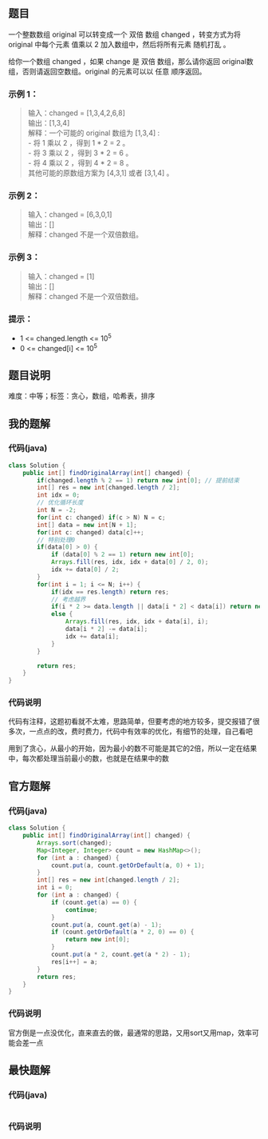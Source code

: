 ## 题目
一个整数数组 original 可以转变成一个 双倍 数组 changed ，转变方式为将 original 中每个元素 值乘以 2 加入数组中，然后将所有元素 随机打乱 。

给你一个数组 changed ，如果 change 是 双倍 数组，那么请你返回 original数组，否则请返回空数组。original 的元素可以以 任意 顺序返回。
### 示例 1：
> 输入：changed = [1,3,4,2,6,8]  
> 输出：[1,3,4]  
> 解释：一个可能的 original 数组为 [1,3,4] :    
> \- 将 1 乘以 2 ，得到 1 * 2 = 2 。    
> \- 将 3 乘以 2 ，得到 3 * 2 = 6 。  
> \- 将 4 乘以 2 ，得到 4 * 2 = 8 。  
> 其他可能的原数组方案为 [4,3,1] 或者 [3,1,4] 。    
### 示例 2：
> 输入：changed = [6,3,0,1]  
> 输出：[]  
> 解释：changed 不是一个双倍数组。  
### 示例 3：
> 输入：changed = [1]  
> 输出：[]  
> 解释：changed 不是一个双倍数组。  
### 提示：
- 1 <= changed.length <= 10<sup>5</sup>
- 0 <= changed[i] <= 10<sup>5</sup>
## 题目说明
难度：中等；标签：贪心，数组，哈希表，排序
## 我的题解
### 代码(java)
```java
class Solution {
    public int[] findOriginalArray(int[] changed) {
        if(changed.length % 2 == 1) return new int[0]; // 提前结束
        int[] res = new int[changed.length / 2];
        int idx = 0;
        // 优化循环长度
        int N = -2;
        for(int c: changed) if(c > N) N = c;
        int[] data = new int[N + 1];
        for(int c: changed) data[c]++;
        // 特别处理0
        if(data[0] > 0) {
            if (data[0] % 2 == 1) return new int[0];
            Arrays.fill(res, idx, idx + data[0] / 2, 0);
            idx += data[0] / 2;
        }
        for(int i = 1; i <= N; i++) {
            if(idx == res.length) return res;
            // 考虑越界
            if(i * 2 >= data.length || data[i * 2] < data[i]) return new int[0];
            else {
                Arrays.fill(res, idx, idx + data[i], i);
                data[i * 2] -= data[i];
                idx += data[i];
            }
        }

        return res;
    }
}
```
### 代码说明
代码有注释，这题初看就不太难，思路简单，但要考虑的地方较多，提交报错了很多次，一点点的改，费时费力，代码中有效率的优化，有细节的处理，自己看吧

用到了贪心，从最小的开始，因为最小的数不可能是其它的2倍，所以一定在结果中，每次都处理当前最小的数，也就是在结果中的数
## 官方题解
### 代码(java)
```java
class Solution {
    public int[] findOriginalArray(int[] changed) {
        Arrays.sort(changed);
        Map<Integer, Integer> count = new HashMap<>();
        for (int a : changed) {
            count.put(a, count.getOrDefault(a, 0) + 1);
        }
        int[] res = new int[changed.length / 2];
        int i = 0;
        for (int a : changed) {
            if (count.get(a) == 0) {
                continue;
            }
            count.put(a, count.get(a) - 1);
            if (count.getOrDefault(a * 2, 0) == 0) {
                return new int[0];
            }
            count.put(a * 2, count.get(a * 2) - 1);
            res[i++] = a;
        }
        return res;
    }
}
```
### 代码说明
官方倒是一点没优化，直来直去的做，最通常的思路，又用sort又用map，效率可能会差一点
## 最快题解
### 代码(java)
```java
```
### 代码说明
